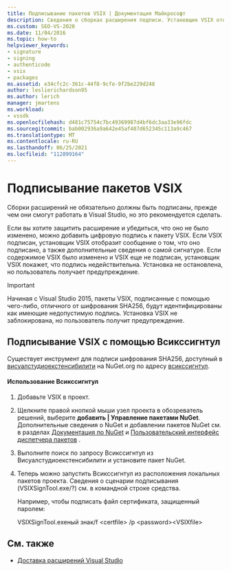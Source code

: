 ```yaml
---
title: Подписывание пакетов VSIX | Документация Майкрософт
description: Сведения о сборках расширения подписи. Установщик VSIX отображает сообщение о том, что VSIX подписан, и сведения о самой сигнатуре.
ms.custom: SEO-VS-2020
ms.date: 11/04/2016
ms.topic: how-to
helpviewer_keywords:
- signature
- signing
- authenticode
- vsix
- packages
ms.assetid: e34cfc2c-361c-44f8-9cfe-9f2be229d248
author: leslierichardson95
ms.author: lerich
manager: jmartens
ms.workload:
- vssdk
ms.openlocfilehash: d481c75754c7bc49369987d4bf6dc3aa33e96fdc
ms.sourcegitcommit: bab002936a9a642e45af407d652345c113a9c467
ms.translationtype: MT
ms.contentlocale: ru-RU
ms.lasthandoff: 06/25/2021
ms.locfileid: "112899164"
---
```

# <a name="signing-vsix-packages"></a>Подписывание пакетов VSIX
Сборки расширений не обязательно должны быть подписаны, прежде чем они смогут работать в Visual Studio, но это рекомендуется сделать.

 Если вы хотите защитить расширение и убедиться, что оно не было изменено, можно добавить цифровую подпись к пакету VSIX. Если VSIX подписан, установщик VSIX отобразит сообщение о том, что оно подписано, а также дополнительные сведения о самой сигнатуре. Если содержимое VSIX было изменено и VSIX еще не подписан, установщик VSIX покажет, что подпись недействительна. Установка не остановлена, но пользователь получает предупреждение.

> [!IMPORTANT]
> Начиная с Visual Studio 2015, пакеты VSIX, подписанные с помощью чего-либо, отличного от шифрования SHA256, будут идентифицированы как имеющие недопустимую подпись. Установка VSIX не заблокирована, но пользователь получит предупреждение.

## <a name="signing-a-vsix-with-vsixsigntool"></a>Подписывание VSIX с помощью Всикссигнтул
 Существует инструмент для подписи шифрования SHA256, доступный в [висуалстудиоекстенсибилити](https://www.nuget.org/profiles/VisualStudioExtensibility) на NuGet.org по адресу [всикссигнтул](https://www.nuget.org/packages/Microsoft.VSSDK.Vsixsigntool).

#### <a name="to-use-the-vsixsigntool"></a>Использование Всикссигнтул

1. Добавьте VSIX в проект.

2. Щелкните правой кнопкой мыши узел проекта в обозреватель решений, выберите **добавить &#124; Управление пакетами NuGet**.  Дополнительные сведения о NuGet и добавлении пакетов NuGet см. в разделах [Документация по NuGet](/NuGet) и [Пользовательский интерфейс диспетчера пакетов](/NuGet/Tools/Package-Manager-UI) .

3. Выполните поиск по запросу Всикссигнтул из Висуалстудиоекстенсибилити и установите пакет NuGet.

4. Теперь можно запустить Всикссигнтул из расположения локальных пакетов проекта. Сведения о сценарии подписывания (VSIXSignTool.exe/?) см. в командной строке средства.

   Например, чтобы подписать файл сертификата, защищенный паролем:

   VSIXSignTool.exeный знак/f \<certfile> /p \<password>\<VSIXfile>

## <a name="see-also"></a>См. также
- [Доставка расширений Visual Studio](../extensibility/shipping-visual-studio-extensions.md)
